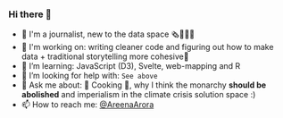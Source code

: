 ### Hi there 👋

- 🔭 I'm a journalist, new to the data space 🗞👩🏻‍💻
- 🌱 I'm working on: writing cleaner code and figuring out how to make data + traditional storytelling more cohesive📝
- 👯 I’m learning: JavaScript (D3), Svelte, web-mapping and R
- 🤔 I’m looking for help with: ``See above``
- 💬 Ask me about: 🍳 Cooking 🥘, why I think the monarchy **should be abolished** and imperialism in the climate crisis solution space :) 
- 📫 How to reach me: [@AreenaArora](https://twitter.com/AreenaArora)
